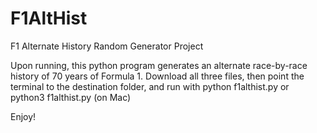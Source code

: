 # F1AltHist
F1 Alternate History Random Generator Project

Upon running, this python program generates an alternate race-by-race history of 70 years of Formula 1. 
Download all three files, then point the terminal to the destination folder, and run with python f1althist.py or python3 f1althist.py (on Mac)

Enjoy!
